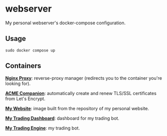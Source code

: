 # webserver
My personal webserver's docker-compose configuration.

## Usage

```console
sudo docker compose up
```

## Containers

**[Nginx Proxy](https://github.com/nginx-proxy/nginx-proxy)**: reverse-proxy manager (redirects you to the container you're looking for).

**[ACME Companion](https://github.com/nginx-proxy/acme-companion)**: automatically create and renew TLS/SSL certificates from Let's Encrypt.

**[My Website](https://github.com/joshuapjacob/joshuapjacob.com)**: image built from the repository of my personal website.

**[My Trading Dashboard](https://github.com/joshuapjacob/trading-dashboard)**: dashboard for my trading bot.

**[My Trading Engine](https://github.com/joshuapjacob/trading-engine)**: my trading bot.
